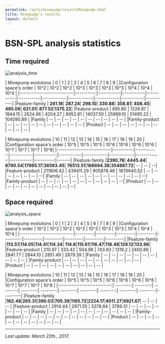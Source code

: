 ```yaml
---
permalink: /spls/minepump/resultsMinepump.html
title: Minepump's results
layout: default
---
```

# BSN-SPL analysis statistics

## Time required

![analysis_time]({{site.baseurl}}/assets/logminepumpTime.png)

| Minepump evolutions        |         0 |          1 |          2 |          3 |          4 |           5 |           6 |           7 |          8 |         9 |
|Configuration space's order |      10^2 |       10^2 |       10^2 |       10^3 |       10^3 |       10^3  |        10^3 |        10^4 |       10^4 |      10^4 |
|---------------------------:|----------:|-----------:|-----------:|-----------:|-----------:|------------:|------------:|------------:|-----------:|----------:|
|Feature-family              | **261.18**|  **287.24**|  **298.10**|  **330.88**|  **358.81**|   **408.45**|   **485.06**|   **621.01**|  **877.52**|**1375.22**|
|Feature-product             |    895.80 |    1226.97 |    1844.15 |    2624.96 |    4204.27 |     8952.61 |    14037.50 |    25989.10 |   51495.22 | 104090.89 |
|Family                      |        -- |         -- |         -- |         -- |         -- |          -- |          -- |          -- |         -- |        -- |
|Family-product              |        -- |         -- |         -- |         -- |         -- |          -- |          -- |          -- |         -- |        -- |
|Product                     |        -- |         -- |         -- |         -- |         -- |          -- |          -- |          -- |         -- |        -- |




| Minepump evolutions        |        10 |         11 |         12 |         13 |         14 |          15 |          16 |          17 |         18 |        19 |    20 |
|Configuration space's order |      10^5 |       10^5 |       10^5 |       10^6 |       10^6 |        10^6 |        10^6 |        10^7 |       10^7 |      10^7 |   10^8|
|---------------------------:|----------:|-----------:|-----------:|-----------:|-----------:|------------:|------------:|------------:|-----------:|----------:|-------|
|Feature-family              |**2390.78**| **4445.44**| **8790.54**|**17995.17**|**36593.45**| **76513.51**|**168694.38**|**354887.72**|         -- |        -- |     --|
|Feature-product             | 211806.42 |  439411.29 |  905878.46 | 1876640.52 |         -- |          -- |          -- |          -- |         -- |        -- |     --|
|Family                      |        -- |         -- |         -- |         -- |         -- |          -- |          -- |          -- |         -- |        -- |     --|
|Family-product              |        -- |         -- |         -- |         -- |         -- |          -- |          -- |          -- |         -- |        -- |     --|
|Product                     |        -- |         -- |         -- |         -- |         -- |          -- |          -- |          -- |         -- |        -- |     --|



## Space required

![analysis_space]({{site.baseurl}}/assets/minepumpSpace.png)

| Minepump evolutions        |       0  |       1  |       2  |       3  |       4  |       5  |       6  |       7  |       8  |       9  |
|Configuration space's order |     10^2 |     10^2 |     10^2 |     10^3 |     10^3 |     10^3 |     10^3 |     10^4 |     10^4 |     10^4 |
|---------------------------:|---------:|---------:|---------:|---------:|---------:|---------:|---------:|---------:|---------:|---------:|
|Feature-family              |**113.51**|**114.05**|**114.41**|**114.34**| **114.8**|**115.61**|**116.47**|**118.48**|**129.12**|**133.96**|
|Feature-product             |   210.97 |   333.42 |   504.98 |   743.93 |   1319.2 |  2400.89 |  2841.77 |  2844.10 |  2851.49 |  2879.39 |
|Family                      |       -- |       -- |       -- |       -- |       -- |       -- |       -- |       -- |       -- |       -- |
|Family-product              |       -- |       -- |       -- |       -- |       -- |       -- |       -- |       -- |       -- |       -- |
|Product                     |       -- |       -- |       -- |       -- |       -- |       -- |       -- |       -- |       -- |       -- |

| Minepump evolutions        |      10  |      11  |      12  |       13 |       14  |       15  |       16  |       17  |       18  |      19  |      20 |
|Configuration space's order |     10^5 |     10^5 |     10^5 |     10^6 |      10^6 |     10^6  |      10^6 |      10^7 |      10^7 |     10^7 |    10^8 |
|---------------------------:| --------:| --------:| --------:| --------:|  --------:|  --------:|  --------:|  --------:|  --------:| --------:|---------|
|Feature-family              |**162.48**|**265.31**|**390.03**|**705.39**|**1165.72**|**2224.17**|**4011.27**|**6921.67**|        -- |       -- |      -- |
|Feature-product             |  2914.44 |  2971.55 |  3378.84 |  3789.31 |        -- |        -- |        -- |        -- |        -- |       -- |      -- |
|Family                      |       -- |       -- |       -- |       -- |        -- |        -- |        -- |        -- |        -- |       -- |      -- |
|Family-product              |       -- |       -- |       -- |       -- |        -- |        -- |        -- |        -- |        -- |       -- |      -- |
|Product                     |       -- |       -- |       -- |       -- |        -- |        -- |        -- |        -- |        -- |       -- |      -- |


---
*Last update: March 22th., 2017.*










<script>
  (function(i,s,o,g,r,a,m){i['GoogleAnalyticsObject']=r;i[r]=i[r]||function(){
  (i[r].q=i[r].q||[]).push(arguments)},i[r].l=1*new Date();a=s.createElement(o),
  m=s.getElementsByTagName(o)[0];a.async=1;a.src=g;m.parentNode.insertBefore(a,m)
  })(window,document,'script','https://www.google-analytics.com/analytics.js','ga');

  ga('create', 'UA-91211747-1', 'auto');
  ga('send', 'pageview');

</script>

